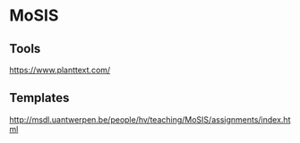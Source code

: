 # MoSIS

## Tools 

https://www.planttext.com/

## Templates

http://msdl.uantwerpen.be/people/hv/teaching/MoSIS/assignments/index.html